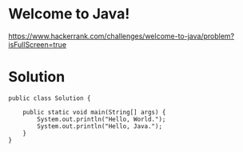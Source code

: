 # Welcome to Java!

https://www.hackerrank.com/challenges/welcome-to-java/problem?isFullScreen=true

# Solution

```
public class Solution {

    public static void main(String[] args) {
        System.out.println("Hello, World.");
        System.out.println("Hello, Java.");
    }
}
```